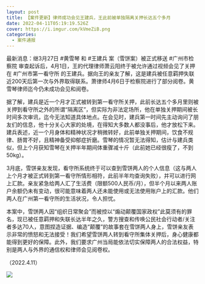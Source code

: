 ```yaml
---
layout: post
title: 【案件更新】律师成功会见王建兵，王此前被单独隔离关押长达五个多月
date: 2022-04-11T05:19:19.526Z
cover: https://i.imgur.com/kVmeZiB.png
categories:
  - 案件通报
---
```

最新消息：继3月27日 #黄雪琴 和 #王建兵 案（雪饼案）被正式移送 #广州市检察院 审查起诉后，4月1日，王的代理律师萧云阳终于被允许通过视频会见了关押在 #广州市第一看守所 的王建兵。据向王的亲友了解，这是建兵被任意羁押失联近200天后第一次与外界取得联系。萧律师4月6日于检察院进行了部分阅卷。黄雪琴律师迄今仍未成功会见和阅卷。

<!-- more -->

据了解，建兵是近一个月才正式被转到第一看守所关押，此前长达五个多月里则被关押到看守所之外的所谓“隔离区”，但实际为非法定场所，他在单独关押期间被长时间多次审讯，迄今无法知道具体地点。在会见时，建兵第一时间先主动询问了朋友们的信息，他十分关心大家的处境，在得知大多数人都没事后，他才放松下来。建兵表述，近一个月身体和精神状况才稍微转好，此前单独关押期间，饮食不规律、肠胃不好，且精神备受抑郁症折磨。雪琴的情况暂无法得知，估计与建兵类似，但上个月获知雪琴在关押半年期间体重骤减十斤（此前她已经很瘦了，不到50kg）。

3月底，雪饼亲友发现，看守所系统终于可以查到雪饼两人的个人信息（这与两人上个月才被正式转到第一看守所情形相符，此前半年均查询失败），并可以进行网上汇款。亲友紧急给两人汇了生活费（限额500人民币/月），但半个月以来两人账户余额仍未有变动，很可能意味着两人还未能使用或无法使用账户上的汇款。他们两人在广州第一看守所的生活状况，令人担忧。

本案中，雪饼两人因“组织日常聚会”而被控以“煽动颠覆国家政权”此莫须有的罪名，现已被任意羁押和失联长达半年之久，警方搜查和传唤公民社会行动者/关注者多达70人，意图捏造证据、编造“颠覆”的故事套在雪饼两人身上，雪饼亲友表示非常的愤怒和无法接受！我们希望雪饼两人转到看守所集体关押后，身心健康都能得到更好的保障。此外，我们要求广州当局能依法切实保障两人的合法权益，特别是两人与外界的通信权和律师会见阅卷权。

（2022.4.11）

![](https://i.imgur.com/kVmeZiB.png)
